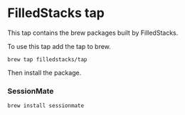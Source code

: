 # FilledStacks tap

This tap contains the brew packages built by FilledStacks.

To use this tap add the tap to brew.

```shell
brew tap filledstacks/tap
```

Then install the package. 

### SessionMate

```shell
brew install sessionmate
```
